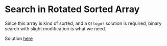 # Search in Rotated Sorted Array

Since this array is kind of sorted, and a `O(logn)` solution is required, binary search with slight modification is what we need.

Solution [here](solution.cpp)

